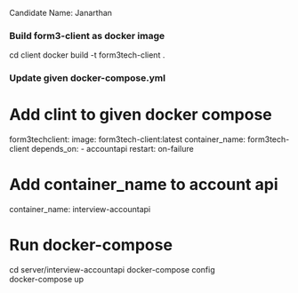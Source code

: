 Candidate Name: Janarthan

### Build form3-client as docker image

cd client 
docker build -t form3tech-client .


### Update given docker-compose.yml
# Add clint to given docker compose 

  form3techclient:
    image: form3tech-client:latest
    container_name: form3tech-client
    depends_on:
      - accountapi
    restart: on-failure

# Add container_name to account api 

container_name: interview-accountapi

# Run docker-compose 

cd server/interview-accountapi
docker-compose config             
docker-compose up               



